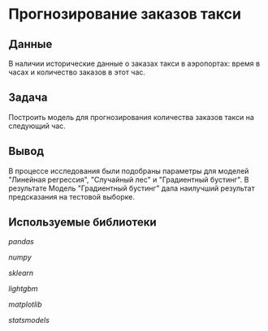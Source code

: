 # Прогнозирование заказов такси

## Данные

В наличии исторические данные о заказах такси в аэропортах: время в часах и количество заказов в этот час.

## Задача

Построить модель для прогнозирования количества заказов такси на следующий час.

## Вывод
В процессе исследования были подобраны параметры для моделей "Линейная регрессия", "Случайный лес" и "Градиентный бустинг". В результате Модель "Градиентный бустинг" дала наилучший результат предсказания на тестовой выборке.

## Используемые библиотеки

*pandas*

*numpy*

*sklearn*

*lightgbm*

*matplotlib*

*statsmodels*
